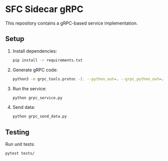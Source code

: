 # SFC Sidecar gRPC

This repository contains a gRPC-based service implementation.

## Setup
1. Install dependencies:
   ```bash
   pip install -r requirements.txt
   ```
2. Generate gRPC code:
   ```bash
   python3 -m grpc_tools.protoc -I. --python_out=. --grpc_python_out=. service.proto
   ```
3. Run the service:
   ```bash
   python grpc_service.py
   ```
4. Send data:
   ```bash
   python grpc_send_data.py
   ```

## Testing
Run unit tests:
```bash
pytest tests/
```
